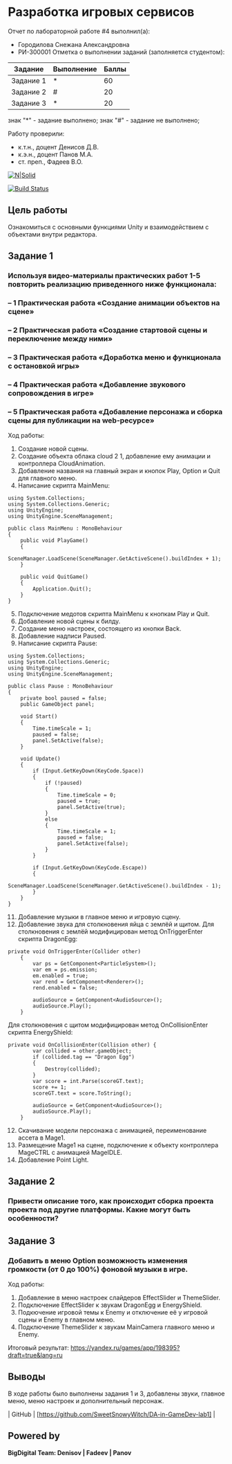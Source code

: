 # Разработка игровых сервисов
Отчет по лабораторной работе #4 выполнил(а):
- Городилова Снежана Александровна
- РИ-300001
Отметка о выполнении заданий (заполняется студентом):

| Задание | Выполнение | Баллы |
| ------ | ------ | ------ |
| Задание 1 | * | 60 |
| Задание 2 | # | 20 |
| Задание 3 | * | 20 |

знак "*" - задание выполнено; знак "#" - задание не выполнено;

Работу проверили:
- к.т.н., доцент Денисов Д.В.
- к.э.н., доцент Панов М.А.
- ст. преп., Фадеев В.О.

[![N|Solid](https://cldup.com/dTxpPi9lDf.thumb.png)](https://nodesource.com/products/nsolid)

[![Build Status](https://travis-ci.org/joemccann/dillinger.svg?branch=master)](https://travis-ci.org/joemccann/dillinger)

## Цель работы
Ознакомиться с основными функциями Unity и взаимодействием с объектами внутри редактора.

## Задание 1
### Используя видео-материалы практических работ 1-5 повторить реализацию приведенного ниже функционала:
### – 1 Практическая работа «Создание анимации объектов на сцене»
### – 2 Практическая работа «Создание стартовой сцены и переключение между ними»
### – 3 Практическая работа «Доработка меню и функционала с остановкой игры»
### – 4 Практическая работа «Добавление звукового сопровождения в игре»
### – 5 Практическая работа «Добавление персонажа и сборка сцены для публикации на web-ресурсе»
Ход работы:
1) Создание новой сцены.
2) Создание объекта облака cloud 2 1, добавление ему анимации и контроллера CloudAnimation.
3) Добавление названия на главный экран и кнопок Play, Option и Quit для главного меню. 
4) Написание скрипта MainMenu:
```
using System.Collections;
using System.Collections.Generic;
using UnityEngine;
using UnityEngine.SceneManagement;

public class MainMenu : MonoBehaviour
{
    public void PlayGame()
    {
        SceneManager.LoadScene(SceneManager.GetActiveScene().buildIndex + 1);
    }

    public void QuitGame()
    {
        Application.Quit();
    }
}
```
5) Подключение медотов скрипта MainMenu к кнопкам Play и Quit.
6) Добавление новой сцены к билду.
8) Создание меню настроек, состоящего из кнопки Back.
9) Добавление надписи Paused.
10) Написание скрипта Pause:
```
using System.Collections;
using System.Collections.Generic;
using UnityEngine;
using UnityEngine.SceneManagement;

public class Pause : MonoBehaviour
{
    private bool paused = false;
    public GameObject panel;

    void Start()
    {
        Time.timeScale = 1;
        paused = false;
        panel.SetActive(false);
    }

    void Update()
    {
        if (Input.GetKeyDown(KeyCode.Space))
        {
            if (!paused)
            {
                Time.timeScale = 0;
                paused = true;
                panel.SetActive(true);
            }
            else
            {
                Time.timeScale = 1;
                paused = false;
                panel.SetActive(false);
            }
        }

        if (Input.GetKeyDown(KeyCode.Escape))
        {
            SceneManager.LoadScene(SceneManager.GetActiveScene().buildIndex - 1);
        }
    }
}
```
11) Добавление музыки в главное меню и игровую сцену.
12) Добавление звука для столкновения яйца с землёй и щитом. 
Для столкновения с землёй модифицирован метод OnTriggerEnter скрипта DragonEgg:
```
private void OnTriggerEnter(Collider other) 
    {
        var ps = GetComponent<ParticleSystem>();
        var em = ps.emission;
        em.enabled = true;
        var rend = GetComponent<Renderer>();
        rend.enabled = false;

        audioSource = GetComponent<AudioSource>();
        audioSource.Play();
    }
```
Для столкновения с щитом модифицирован метод OnCollisionEnter скрипта EnergyShield:
```
private void OnCollisionEnter(Collision other) {
        var collided = other.gameObject;
        if (collided.tag == "Dragon Egg")
        {
            Destroy(collided);
        }
        var score = int.Parse(scoreGT.text);
        score += 1;
        scoreGT.text = score.ToString();

        audioSource = GetComponent<AudioSource>();
        audioSource.Play();
    }
```
12) Скачивание модели персонажа с анимацией, переименование ассета в Mage1.
13) Размещение Mage1 на сцене, подключение к объекту контроллера MageCTRL с анимацией MageIDLE.
14) Добавление Point Light.

## Задание 2
### Привести описание того, как происходит сборка проекта проекта под другие платформы. Какие могут быть особенности?

## Задание 3
### Добавить в меню Option возможность изменения громкости (от 0 до 100%) фоновой музыки в игре.
Ход работы:
1) Добавление в меню настроек слайдеров EffectSlider и ThemeSlider.
2) Подключение EffectSlider к звукам DragonEgg и EnergyShield.
3) Подкючение игровой темы к Enemy и отключение её у игровой сцены и Enemy в главном меню.
4) Подключение ThemeSlider к звукам MainCamera главного меню и Enemy.

Итоговый результат:
https://yandex.ru/games/app/198395?draft=true&lang=ru


## Выводы

В ходе работы было выполнены задания 1 и 3, добавлены звуки, главное меню, меню настроек и дополнительный персонаж.

| GitHub | [https://github.com/SweetSnowyWitch/DA-in-GameDev-lab1] |

## Powered by

**BigDigital Team: Denisov | Fadeev | Panov**
